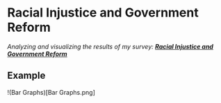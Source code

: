 # Racial Injustice and Government Reform
_Analyzing and visualizing the results of my survey: [**Racial Injustice and Government Reform**](https://forms.gle/F4E9skvMjCgYvc1C9)_

## Example
!(Bar Graphs)[Bar Graphs.png]